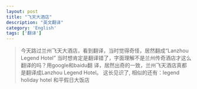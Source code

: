 ```yaml
---
layout: post
title: "飞天大酒店"
description: "英文翻译"
category: 'English' 
tags: ['翻译']
---
```



> 今天路过兰州飞天大酒店，看到翻译，当时觉得奇怪，居然翻成“Lanzhou Legend Hotel” 
> 当时想肯定是翻译错了，字面理解不是兰州传奇酒店才这么翻译的吗？用google和baidu翻
> 译，居然出奇的一致，兰州飞天酒店真都是翻译成Lanzhou Legend Hotel。 这长见识了,
> 相似的还有：legend holiday hotel    和平假日大饭店

